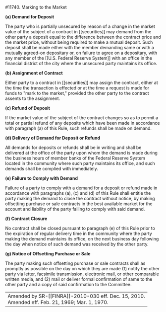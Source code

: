 #11740. Marking to the Market

**(a) Demand for Deposit**

The party who is partially unsecured by reason of a change in the market value of the subject of a contract in [[securities]] may demand from the other party a deposit equal to the difference between the contract price and the market price, without being required to make a mutual deposit. Such deposit shall be made either with the member demanding same or with a mutually agreed-on depositary or, on failure to agree on a depositary, with any member of the [[U.S. Federal Reserve System]] with an office in the financial district of the city where the unsecured party maintains its office.

**(b) Assignment of Contract**

Either party to a contract in [[securities]] may assign the contract, either at the time the transaction is effected or at the time a request is made for funds to "mark to the market," provided the other party to the contract assents to the assignment.

**(c) Refund of Deposit**

If the market value of the subject of the contract changes so as to permit a total or partial refund of any deposits which have been made in accordance with paragraph (a) of this Rule, such refunds shall be made on demand.

**(d) Delivery of Demand for Deposit or Refund**

All demands for deposits or refunds shall be in writing and shall be delivered at the office of the party upon whom the demand is made during the business hours of member banks of the Federal Reserve System located in the community where such party maintains its office, and such demands shall be complied with immediately.

**(e) Failure to Comply with Demand**

Failure of a party to comply with a demand for a deposit or refund made in accordance with paragraphs (a), (c) and (d) of this Rule shall entitle the party making the demand to close the contract without notice, by making offsetting purchase or sale contracts in the best available market for the account and liability of the party failing to comply with said demand.

**(f) Contract Closure**

No contract shall be closed pursuant to paragraph (e) of this Rule prior to the expiration of regular delivery time in the community where the party making the demand maintains its office, on the next business day following the day when notice of such demand was received by the other party.

**(g) Notice of Offsetting Purchase or Sale**

The party making such offsetting purchase or sale contracts shall as promptly as possible on the day on which they are made (1) notify the other party via letter, facsimile transmission, electronic mail, or other comparable written media, and (2) mail or deliver formal confirmation of same to the other party and a copy of said confirmation to the Committee.

|                                                                                                     |
| --------------------------------------------------------------------------------------------------- |
| Amended by SR-[[FINRA]]-2010-030 eff. Dec. 15, 2010.  <br>Amended eff. Feb. 21, 1969; Mar. 1, 1970. |